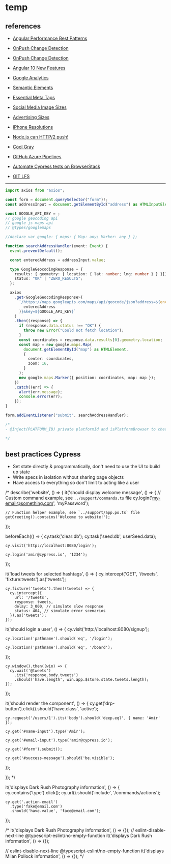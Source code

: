 # temp

## references

- [Angular Performance Best Patterns](https://www.youtube.com/watch?v=-eH2gCGHcGs)

- [OnPush Change Detection](https://blog.angular-university.io/onpush-change-detection-how-it-works/)
- [OnPush Change Detection](https://medium.com/@ManfredSteyer/performance-tuning-data-binding-in-angular-with-onpush-immutables-and-observables-9fb2734dc66e)
- [Angular 10 New Features](https://betterprogramming.pub/angular-10-new-features-dbc779061dc8)
- [Google Analytics](https://analytics.google.com/)
- [Semantic Elements](https://www.w3schools.com/html/html5_semantic_elements.asp)
- [Essential Meta Tags](https://css-tricks.com/essential-meta-tags-social-media/)
- [Social Media Image Sizes](https://www.mainstreethost.com/blog/social-media-image-size-cheat-sheet/)
- [Advertising Sizes](https://www.iab.com/wp-content/uploads/2015/11/IAB_Display_Mobile_Creative_Guidelines_HTML5_2015.pdf)
- [iPhone Resolutions](https://www.paintcodeapp.com/news/ultimate-guide-to-iphone-resolutions)
- [Node.js can HTTP/2 push!](https://medium.com/the-node-js-collection/node-js-can-http-2-push-b491894e1bb1)
- [Cool Gray](https://medium.com/ge-design/iot-cool-gray-is-a-great-background-color-for-data-visualization-ebf18c318418)
- [GitHub Azure Pipelines](https://azuredevopslabs.com/labs/vstsextend/github-azurepipelines/)
- [Automate Cypress tests on BrowserStack](https://www.browserstack.com/docs/automate/cypress)
- [GIT LFS](https://www.youtube.com/watch?v=uLR1RNqJ1Mw)

---

```ts
import axios from "axios";

const form = document.querySelector("form")!;
const addressInput = document.getElementById("address") as HTMLInputElement;

const GOOGLE_API_KEY = ;
// google geocoding api
// google js maps api
// @types/googlemaps

//declare var google: { maps: { Map: any; Marker: any } };

function searchAddressHandler(event: Event) {
  event.preventDefault();

  const enteredAddress = addressInput.value;

  type GoogleGeocodingResponse = {
    results: { geometry: { location: { lat: number; lng: number } } }[];
    status: "OK" | "ZERO_RESULTS";
  };

  axios
    .get<GoogleGeocodingResponse>(
      `/https://maps.googleapis.com/maps/api/geocode/json?address=${encodeURI(
        enteredAddress
      )}&key=${GOOGLE_API_KEY}`
    )
    .then((response) => {
      if (response.data.status !== "OK") {
        throw new Error("Could not fetch location");
      }
      const coordinates = response.data.results[0].geometry.location;
      const map = new google.maps.Map(
        document.getElementById("map") as HTMLElement,
        {
          center: coordinates,
          zoom: 16,
        }
      );
      new google.maps.Marker({ position: coordinates, map: map });
    })
    .catch((err) => {
      alert(err.message);
      console.error(err);
    });
}

form.addEventListener("submit", searchAddressHandler);
```

```ts
/*
- @Inject(PLATFORM_ID) private platformId and isPlatformBrowser to check if running in browser (browser api such as localstorage not available)

*/
```

## best practices Cypress

- Set state directly & programmatically, don't need to use the UI to build up state
- Write specs in isolation without sharing page objects
- Have access to everything so don't limit to acting like a user

/\*
describe('website', () => {
it('should display welcome message', () => {
// Custom command example, see `../support/commands.ts` file
cy.login('my-email@something.com', 'myPassword');

    // Function helper example, see `../support/app.po.ts` file
    getGreeting().contains('Welcome to website!');

});

beforeEach(() => {
cy.task('clear:db');
cy.task('seed:db', userSeed.data);

    cy.visit('http://localhost:8080/login');

    cy.login('amir@cypress.io', '1234');

});

it('load tweets for selected hashtags', () => {
cy.intercept('GET', '/tweets', 'fixture:tweets').as('tweets');

    cy.fixture('tweets').then((tweets) => {
      cy.intercept({
        url: '/tweets',
        response: tweets,
        delay: 3_000, // simulate slow response
        status: 404, // simulate error scenarios
      }).as('tweets');
    });

it('should login a user', () => {
cy.visit('http://localhost:8080/signup');

    cy.location('pathname').should('eq', '/login');

    cy.location('pathname').should('eq', '/board');

});

    cy.window().then((win) => {
      cy.wait('@tweets')
        .its('response.body.tweets')
        .should('have.length', win.app.$store.state.tweets.length);
    });

});

it('should render the component', () => {
cy.get('drp-button').click().should('have.class', 'active');

    cy.request('/users/1').its('body').should('deep.eql', { name: 'Amir' });

    cy.get('#name-input').type('Amir');

    cy.get('#email-input').type('amir@cypress.io');

    cy.get('#form').submit();

    cy.get('#success-message').should('be.visible');

});

});
\*/

it('displays Dark Rush Photography information', () => {
cy.contains('type').click();
cy.url().should('include', '/commands/actions');

    cy.get('.action-email')
      .type('fake@email.com')
      .should('have.value', 'face@email.com');

});

/\*
it('displays Dark Rush Photography information', () => {});
// eslint-disable-next-line @typescript-eslint/no-empty-function
it('displays Dark Rush information', () => {});

// eslint-disable-next-line @typescript-eslint/no-empty-function
it('displays Milan Pollock information', () => {});
\*/
